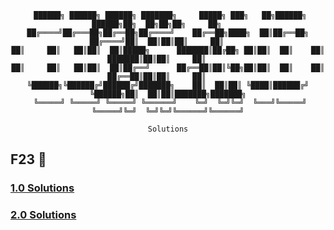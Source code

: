 <div align="center">

```
 ██████╗ ██████╗ ██████╗ ███████╗     █████╗ ███╗   ██╗██████╗      ██████╗██╗  ██╗██╗██╗     ██╗     
██╔════╝██╔═══██╗██╔══██╗██╔════╝    ██╔══██╗████╗  ██║██╔══██╗    ██╔════╝██║  ██║██║██║     ██║     
██║     ██║   ██║██║  ██║█████╗      ███████║██╔██╗ ██║██║  ██║    ██║     ███████║██║██║     ██║     
██║     ██║   ██║██║  ██║██╔══╝      ██╔══██║██║╚██╗██║██║  ██║    ██║     ██╔══██║██║██║     ██║     
╚██████╗╚██████╔╝██████╔╝███████╗    ██║  ██║██║ ╚████║██████╔╝    ╚██████╗██║  ██║██║███████╗███████╗
 ╚═════╝ ╚═════╝ ╚═════╝ ╚══════╝    ╚═╝  ╚═╝╚═╝  ╚═══╝╚═════╝      ╚═════╝╚═╝  ╚═╝╚═╝╚══════╝╚══════╝

Solutions
```

</div>

## F23 🍂
### [1.0 Solutions](https://github.com/LaurierCS/CodeAndChill/tree/main/F23/1.0)
### [2.0 Solutions](https://github.com/LaurierCS/CodeAndChill/tree/main/F23/2.0)




